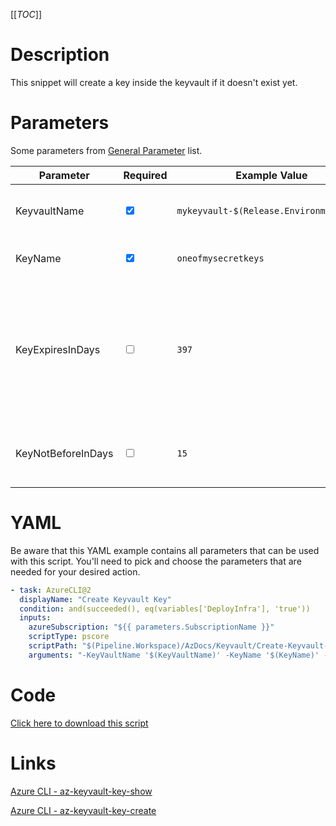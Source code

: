 [[_TOC_]]

# Description

This snippet will create a key inside the keyvault if it doesn't exist yet.

# Parameters

Some parameters from [General Parameter](/Azure/AzDocs-v1/Scripts) list.

| Parameter          | Required                        | Example Value                           | Description                                                                                                 |
| ------------------ | ------------------------------- | --------------------------------------- | ----------------------------------------------------------------------------------------------------------- |
| KeyvaultName       | <input type="checkbox" checked> | `mykeyvault-$(Release.EnvironmentName)` | This is the keyvault name to use.                                                                           |
| KeyName            | <input type="checkbox" checked> | `oneofmysecretkeys`                     | This is the keyname to use.                                                                                 |
| KeyExpiresInDays   | <input type="checkbox">         | `397`                                   | This is the amount of days before the key will expire. Defauls to 397 and should be equal or less than 397. |
| KeyNotBeforeInDays | <input type="checkbox">         | `15`                                    | This is the amount of days before the key will be active.                                                   |

# YAML

Be aware that this YAML example contains all parameters that can be used with this script. You'll need to pick and choose the parameters that are needed for your desired action.

```yaml
- task: AzureCLI@2
  displayName: "Create Keyvault Key"
  condition: and(succeeded(), eq(variables['DeployInfra'], 'true'))
  inputs:
    azureSubscription: "${{ parameters.SubscriptionName }}"
    scriptType: pscore
    scriptPath: "$(Pipeline.Workspace)/AzDocs/Keyvault/Create-Keyvault-Key.ps1"
    arguments: "-KeyVaultName '$(KeyVaultName)' -KeyName '$(KeyName)' -KeyExpiresInDays '$(KeyExpiresInDays)' -KeyNotBeforeInDays '$(KeyNotBeforeInDays)'"
```

# Code

[Click here to download this script](../../../../../src/Keyvault/Create-Keyvault-Key.ps1)

# Links

[Azure CLI - az-keyvault-key-show](https://docs.microsoft.com/en-us/cli/azure/keyvault/key?view=azure-cli-latest#az-keyvault-key-show)

[Azure CLI - az-keyvault-key-create](https://docs.microsoft.com/en-us/cli/azure/keyvault/key?view=azure-cli-latest#az-keyvault-key-create)
